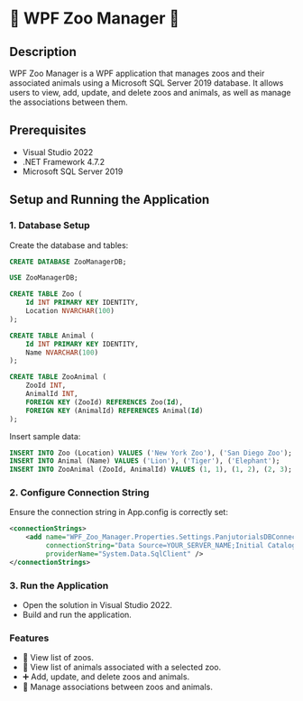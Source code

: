 ﻿# 🦁 WPF Zoo Manager 🐘

## Description

WPF Zoo Manager is a WPF application that manages zoos and their associated animals using a Microsoft SQL Server 2019 database. It allows users to view, add, update, and delete zoos and animals, as well as manage the associations between them.

## Prerequisites

- Visual Studio 2022
- .NET Framework 4.7.2
- Microsoft SQL Server 2019

## Setup and Running the Application

### 1. Database Setup

Create the database and tables:

```sql
CREATE DATABASE ZooManagerDB;

USE ZooManagerDB;

CREATE TABLE Zoo (
    Id INT PRIMARY KEY IDENTITY,
    Location NVARCHAR(100)
);

CREATE TABLE Animal (
    Id INT PRIMARY KEY IDENTITY,
    Name NVARCHAR(100)
);

CREATE TABLE ZooAnimal (
    ZooId INT,
    AnimalId INT,
    FOREIGN KEY (ZooId) REFERENCES Zoo(Id),
    FOREIGN KEY (AnimalId) REFERENCES Animal(Id)
);
```

Insert sample data:

``` sql
INSERT INTO Zoo (Location) VALUES ('New York Zoo'), ('San Diego Zoo');
INSERT INTO Animal (Name) VALUES ('Lion'), ('Tiger'), ('Elephant');
INSERT INTO ZooAnimal (ZooId, AnimalId) VALUES (1, 1), (1, 2), (2, 3);
```

### 2. Configure Connection String
Ensure the connection string in App.config is correctly set:
``` xml
<connectionStrings>
    <add name="WPF_Zoo_Manager.Properties.Settings.PanjutorialsDBConnectionString"
         connectionString="Data Source=YOUR_SERVER_NAME;Initial Catalog=ZooManagerDB;Integrated Security=True"
         providerName="System.Data.SqlClient" />
</connectionStrings>
```

### 3. Run the Application
- Open the solution in Visual Studio 2022.
- Build and run the application.

### Features
- 🏢 View list of zoos.
- 🦓 View list of animals associated with a selected zoo.
- ➕ Add, update, and delete zoos and animals.
- 🔄 Manage associations between zoos and animals.